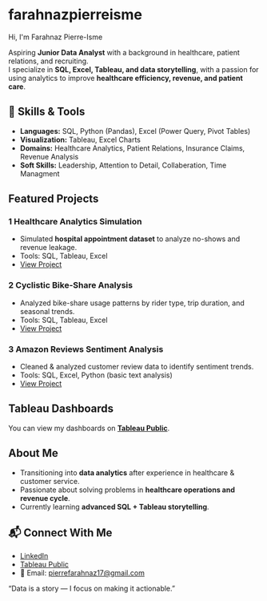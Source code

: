 # farahnazpierreisme
 Hi, I'm Farahnaz Pierre-Isme  

 Aspiring **Junior Data Analyst** with a background in healthcare, patient relations, and recruiting.  
I specialize in **SQL, Excel, Tableau, and data storytelling**, with a passion for using analytics to improve **healthcare efficiency, revenue, and patient care**.  


## 🔧 Skills & Tools  
- **Languages:** SQL, Python (Pandas), Excel (Power Query, Pivot Tables)  
- **Visualization:** Tableau, Excel Charts  
- **Domains:** Healthcare Analytics, Patient Relations, Insurance Claims, Revenue Analysis
- **Soft Skills:** Leadership, Attention to Detail, Collaberation, Time Managment


## Featured Projects  

### 1️ Healthcare Analytics Simulation  
- Simulated **hospital appointment dataset** to analyze no-shows and revenue leakage.  
- Tools: SQL, Tableau, Excel  
- [View Project](healthcare-analytics-project)  

### 2️ Cyclistic Bike-Share Analysis  
- Analyzed bike-share usage patterns by rider type, trip duration, and seasonal trends.  
- Tools: SQL, Tableau, Excel 
- [ View Project](-Cyclitic-Bike-Share-Capstone-Project--Cyclitic-Bike-Share-Capstone-Project-)  

### 3️ Amazon Reviews Sentiment Analysis  
- Cleaned & analyzed customer review data to identify sentiment trends.  
- Tools: SQL, Excel, Python (basic text analysis)  
- [ View Project](Amazon-Product-Reviews-Capstone-Project-Amazon-Product-Reviews-Capstone-Project-)  



##  Tableau Dashboards  
You can view my dashboards on **[Tableau Public](https://public.tableau.com/app/profile/farahnaz.pierre.isme)**.  


##  About Me  
-  Transitioning into **data analytics** after experience in healthcare & customer service.  
-  Passionate about solving problems in **healthcare operations and revenue cycle**.  
-  Currently learning **advanced SQL + Tableau storytelling**.  


## 📬 Connect With Me  
- [LinkedIn](www.linkedin.com/in/farahnaz-pierre-isme-19188a126)
- [Tableau Public](https://public.tableau.com/app/profile/farahnaz.pierre.isme)  
- 📧 Email: pierrefarahnaz17@gmail.com  

 “Data is a story — I focus on making it actionable.”


